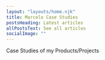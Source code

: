 ```yaml
---
layout: "layouts/home.njk"
title: Marcelo Case Studies
postsHeading: Latest articles
allPostsText: See all articles
socialImage: ""
---
```


Case Studies of my Products/Projects
